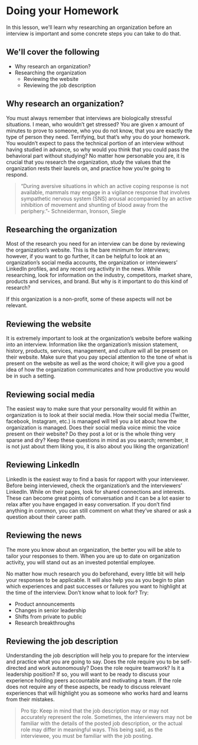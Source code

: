 # Doing your Homework

In this lesson, we'll learn why researching an organization before an interview is important and some concrete steps you can take to do that.

## We'll cover the following

- Why research an organization?
- Researching the organization
  - Reviewing the website
  - Reviewing the job description

## Why research an organization?

You must always remember that interviews are biologically stressful situations. I mean, who wouldn’t get stressed? You are given x amount of minutes to prove to someone, who you do not know, that you are exactly the type of person they need. Terrifying, but that’s why you do your homework. You wouldn’t expect to pass the technical portion of an interview without having studied in advance, so why would you think that you could pass the behavioral part without studying? No matter how personable you are, it is crucial that you research the organization, study the values that the organization rests their laurels on, and practice how you’re going to respond.

> “During aversive situations in which an active coping response is not available, mammals may engage in a vigilance response that involves sympathetic nervous system (SNS) arousal accompanied by an active inhibition of movement and shunting of blood away from the periphery.”- Schneiderman, Ironson, Siegle

## Researching the organization

Most of the research you need for an interview can be done by reviewing the organization’s website. This is the bare minimum for interviews; however, if you want to go further, it can be helpful to look at an organization’s social media accounts, the organization or interviewers’ LinkedIn profiles, and any recent org activity in the news. While researching, look for information on the industry, competitors, market share, products and services, and brand. But why is it important to do this kind of research?

If this organization is a non-profit, some of these aspects will not be relevant.

## Reviewing the website

It is extremely important to look at the organization’s website before walking into an interview. Information like the organization’s mission statement, history, products, services, management, and culture will all be present on their website. Make sure that you pay special attention to the tone of what is present on the website as well as the word choice; it will give you a good idea of how the organization communicates and how productive you would be in such a setting.

## Reviewing social media

The easiest way to make sure that your personality would fit within an organization is to look at their social media. How their social media (Twitter, facebook, Instagram, etc.) is managed will tell you a lot about how the organization is managed. Does their social media voice mimic the voice present on their website? Do they post a lot or is the whole thing very sparse and dry? Keep these questions in mind as you search; remember, it is not just about them liking you, it is also about you liking the organization!

## Reviewing LinkedIn

LinkedIn is the easiest way to find a basis for rapport with your interviewer. Before being interviewed, check the organization’s and the interviewers’ LinkedIn. While on their pages, look for shared connections and interests. These can become great points of conversation and it can be a lot easier to relax after you have engaged in easy conversation. If you don’t find anything in common, you can still comment on what they’ve shared or ask a question about their career path.

## Reviewing the news

The more you know about an organization, the better you will be able to tailor your responses to them. When you are up to date on organization activity, you will stand out as an invested potential employee.

No matter how much research you do beforehand, every little bit will help your responses to be applicable. It will also help you as you begin to plan which experiences and past successes or failures you want to highlight at the time of the interview. Don’t know what to look for? Try:

- Product announcements
- Changes in senior leadership
- Shifts from private to public
- Research breakthroughs

## Reviewing the job description

Understanding the job description will help you to prepare for the interview and practice what you are going to say. Does the role require you to be self-directed and work autonomously? Does the role require teamwork? Is it a leadership position? If so, you will want to be ready to discuss your experience holding peers accountable and motivating a team. If the role does not require any of these aspects, be ready to discuss relevant experiences that will highlight you as someone who works hard and learns from their mistakes.

> Pro tip: Keep in mind that the job description may or may not accurately represent the role. Sometimes, the interviewers may not be familiar with the details of the posted job description, or the actual role may differ in meaningful ways. This being said, as the interviewee, you must be familiar with the job posting.
